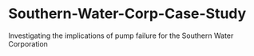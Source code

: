 # Southern-Water-Corp-Case-Study
Investigating the implications of pump failure for the Southern Water Corporation
